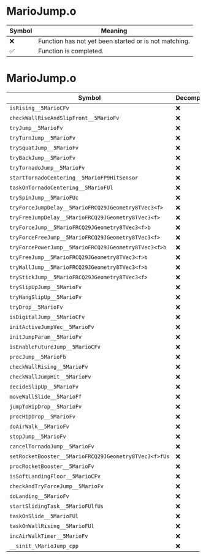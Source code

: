 # MarioJump.o
| Symbol | Meaning 
| ------------- | ------------- 
| :x: | Function has not yet been started or is not matching. 
| :white_check_mark: | Function is completed. 


# MarioJump.o
| Symbol | Decompiled? |
| ------------- | ------------- |
| `isRising__5MarioCFv` | :x: |
| `checkWallRiseAndSlipFront__5MarioFv` | :x: |
| `tryJump__5MarioFv` | :x: |
| `tryTurnJump__5MarioFv` | :x: |
| `trySquatJump__5MarioFv` | :x: |
| `tryBackJump__5MarioFv` | :x: |
| `tryTornadoJump__5MarioFv` | :x: |
| `startTornadoCentering__5MarioFP9HitSensor` | :x: |
| `taskOnTornadoCentering__5MarioFUl` | :x: |
| `trySpinJump__5MarioFUc` | :x: |
| `tryForceJumpDelay__5MarioFRCQ29JGeometry8TVec3<f>` | :x: |
| `tryFreeJumpDelay__5MarioFRCQ29JGeometry8TVec3<f>` | :x: |
| `tryForceJump__5MarioFRCQ29JGeometry8TVec3<f>b` | :x: |
| `tryForceFreeJump__5MarioFRCQ29JGeometry8TVec3<f>` | :x: |
| `tryForcePowerJump__5MarioFRCQ29JGeometry8TVec3<f>b` | :x: |
| `tryFreeJump__5MarioFRCQ29JGeometry8TVec3<f>b` | :x: |
| `tryWallJump__5MarioFRCQ29JGeometry8TVec3<f>b` | :x: |
| `tryStickJump__5MarioFRCQ29JGeometry8TVec3<f>` | :x: |
| `trySlipUpJump__5MarioFv` | :x: |
| `tryHangSlipUp__5MarioFv` | :x: |
| `tryDrop__5MarioFv` | :x: |
| `isDigitalJump__5MarioCFv` | :x: |
| `initActiveJumpVec__5MarioFv` | :x: |
| `initJumpParam__5MarioFv` | :x: |
| `isEnableFutureJump__5MarioCFv` | :x: |
| `procJump__5MarioFb` | :x: |
| `checkWallRising__5MarioFv` | :x: |
| `checkWallJumpHit__5MarioFv` | :x: |
| `decideSlipUp__5MarioFv` | :x: |
| `moveWallSlide__5MarioFf` | :x: |
| `jumpToHipDrop__5MarioFv` | :x: |
| `procHipDrop__5MarioFv` | :x: |
| `doAirWalk__5MarioFv` | :x: |
| `stopJump__5MarioFv` | :x: |
| `cancelTornadoJump__5MarioFv` | :x: |
| `setRocketBooster__5MarioFRCQ29JGeometry8TVec3<f>fUs` | :x: |
| `procRocketBooster__5MarioFv` | :x: |
| `isSoftLandingFloor__5MarioCFv` | :x: |
| `checkAndTryForceJump__5MarioFv` | :x: |
| `doLanding__5MarioFv` | :x: |
| `startSlidingTask__5MarioFUlfUs` | :x: |
| `taskOnSlide__5MarioFUl` | :x: |
| `taskOnWallRising__5MarioFUl` | :x: |
| `incAirWalkTimer__5MarioFv` | :x: |
| `__sinit_\MarioJump_cpp` | :x: |
